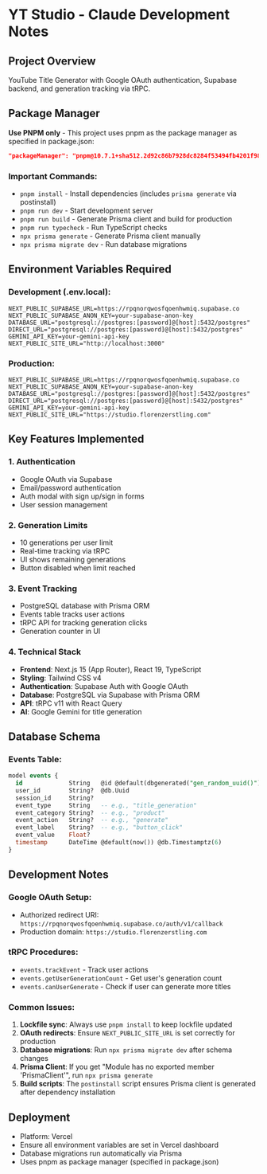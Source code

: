 # YT Studio - Claude Development Notes

## Project Overview
YouTube Title Generator with Google OAuth authentication, Supabase backend, and generation tracking via tRPC.

## Package Manager
**Use PNPM only** - This project uses pnpm as the package manager as specified in package.json:
```json
"packageManager": "pnpm@10.7.1+sha512.2d92c86b7928dc8284f53494fb4201f983da65f0fb4f0d40baafa5cf628fa31dae3e5968f12466f17df7e97310e30f343a648baea1b9b350685dafafffdf5808"
```

### Important Commands:
- `pnpm install` - Install dependencies (includes `prisma generate` via postinstall)
- `pnpm run dev` - Start development server
- `pnpm run build` - Generate Prisma client and build for production
- `pnpm run typecheck` - Run TypeScript checks
- `npx prisma generate` - Generate Prisma client manually
- `npx prisma migrate dev` - Run database migrations

## Environment Variables Required

### Development (.env.local):
```env
NEXT_PUBLIC_SUPABASE_URL=https://rpqnorqwosfqoenhwmiq.supabase.co
NEXT_PUBLIC_SUPABASE_ANON_KEY=your-supabase-anon-key
DATABASE_URL="postgresql://postgres:[password]@[host]:5432/postgres"
DIRECT_URL="postgresql://postgres:[password]@[host]:5432/postgres"
GEMINI_API_KEY=your-gemini-api-key
NEXT_PUBLIC_SITE_URL="http://localhost:3000"
```

### Production:
```env
NEXT_PUBLIC_SUPABASE_URL=https://rpqnorqwosfqoenhwmiq.supabase.co
NEXT_PUBLIC_SUPABASE_ANON_KEY=your-supabase-anon-key
DATABASE_URL="postgresql://postgres:[password]@[host]:5432/postgres"
DIRECT_URL="postgresql://postgres:[password]@[host]:5432/postgres"
GEMINI_API_KEY=your-gemini-api-key
NEXT_PUBLIC_SITE_URL="https://studio.florenzerstling.com"
```

## Key Features Implemented

### 1. Authentication
- Google OAuth via Supabase
- Email/password authentication
- Auth modal with sign up/sign in forms
- User session management

### 2. Generation Limits
- 10 generations per user limit
- Real-time tracking via tRPC
- UI shows remaining generations
- Button disabled when limit reached

### 3. Event Tracking
- PostgreSQL database with Prisma ORM
- Events table tracks user actions
- tRPC API for tracking generation clicks
- Generation counter in UI

### 4. Technical Stack
- **Frontend**: Next.js 15 (App Router), React 19, TypeScript
- **Styling**: Tailwind CSS v4
- **Authentication**: Supabase Auth with Google OAuth
- **Database**: PostgreSQL via Supabase with Prisma ORM
- **API**: tRPC v11 with React Query
- **AI**: Google Gemini for title generation

## Database Schema

### Events Table:
```sql
model events {
  id             String   @id @default(dbgenerated("gen_random_uuid()")) @db.Uuid
  user_id        String?  @db.Uuid
  session_id     String?
  event_type     String   -- e.g., "title_generation"
  event_category String?  -- e.g., "product"
  event_action   String?  -- e.g., "generate"
  event_label    String?  -- e.g., "button_click"
  event_value    Float?
  timestamp      DateTime @default(now()) @db.Timestamptz(6)
}
```

## Development Notes

### Google OAuth Setup:
- Authorized redirect URI: `https://rpqnorqwosfqoenhwmiq.supabase.co/auth/v1/callback`
- Production domain: `https://studio.florenzerstling.com`

### tRPC Procedures:
- `events.trackEvent` - Track user actions
- `events.getUserGenerationCount` - Get user's generation count
- `events.canUserGenerate` - Check if user can generate more titles

### Common Issues:
1. **Lockfile sync**: Always use `pnpm install` to keep lockfile updated
2. **OAuth redirects**: Ensure `NEXT_PUBLIC_SITE_URL` is set correctly for production
3. **Database migrations**: Run `npx prisma migrate dev` after schema changes
4. **Prisma Client**: If you get "Module has no exported member 'PrismaClient'", run `npx prisma generate`
5. **Build scripts**: The `postinstall` script ensures Prisma client is generated after dependency installation

## Deployment
- Platform: Vercel
- Ensure all environment variables are set in Vercel dashboard
- Database migrations run automatically via Prisma
- Uses pnpm as package manager (specified in package.json)